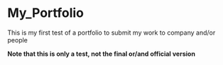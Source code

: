 # My_Portfolio
This is my first test of a portfolio to submit my work to company and/or people 

**Note that this is only a test, not the final or/and official version** 
